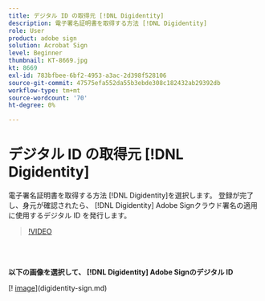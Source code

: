 ```yaml
---
title: デジタル ID の取得元 [!DNL Digidentity]
description: 電子署名証明書を取得する方法 [!DNL Digidentity]
role: User
product: adobe sign
solution: Acrobat Sign
level: Beginner
thumbnail: KT-8669.jpg
kt: 8669
exl-id: 783bfbee-6bf2-4953-a3ac-2d398f528106
source-git-commit: 47575efa552da55b3ebde308c182432ab29392db
workflow-type: tm+mt
source-wordcount: '70'
ht-degree: 0%

---
```


# デジタル ID の取得元 [!DNL Digidentity]

電子署名証明書を取得する方法 [!DNL Digidentity]を選択します。 登録が完了し、身元が確認されたら、 [!DNL Digidentity] Adobe Signクラウド署名の適用に使用するデジタル ID を発行します。

>[!VIDEO](https://video.tv.adobe.com/v/337067?hidetitle=true)

<br> 

**以下の画像を選択して、 [!DNL Digidentity] Adobe Signのデジタル ID**

[! [image](assets/Digidentitysign_400.png)](digidentity-sign.md)
